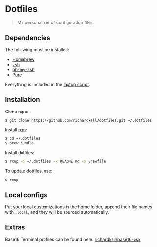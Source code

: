 # Dotfiles

> My personal set of configuration files.

## Dependencies

The following must be installed:

- [Homebrew](http://brew.sh)
- [zsh](http://zsh.sourceforge.net)
- [oh-my-zsh](https://github.com/robbyrussell/oh-my-zsh)
- [Pure](http://zsh.sourceforge.net)

Everything is included in the [laptop script](https://github.com/richardkall/laptop).


## Installation

Clone repo:

```bash
$ git clone https://github.com/richardkall/dotfiles.git ~/.dotfiles
```

Install [rcm](https://github.com/thoughtbot/rcm):

```bash
$ cd ~/.dotfiles
$ brew bundle
```

Install dotfiles:

```bash
$ rcup -d ~/.dotfiles -x README.md -x Brewfile
```

To update dotfiles, use:

```bash
$ rcup
```

## Local configs

Put your local customizations in the home folder, append their file names with `.local`, and they will be sourced automatically.

## Extras

Base16 Terminal profiles can be found here: [richardkall/base16-osx](https://github.com/richardkall/base16-osx/)
